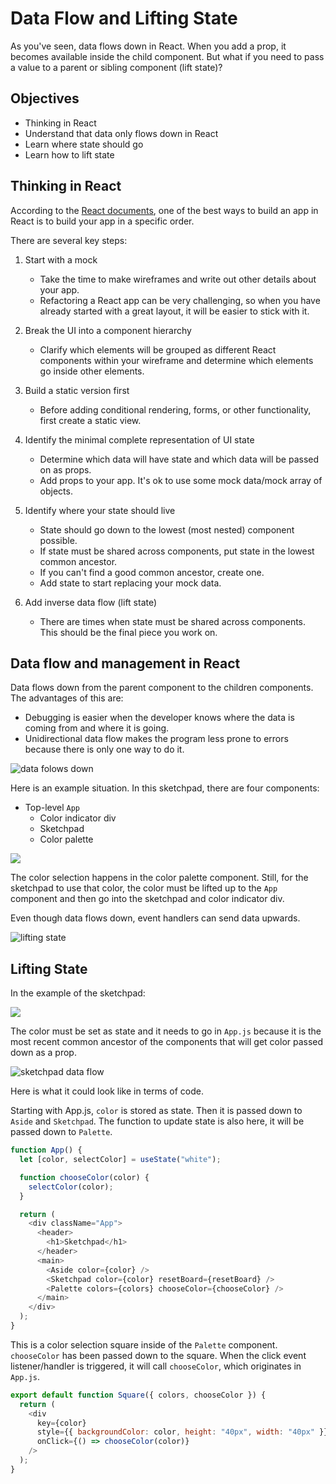 # Data Flow and Lifting State

As you've seen, data flows down in React. When you add a prop, it becomes available inside the child component. But what if you need to pass a value to a parent or sibling component (lift state)?

## Objectives

- Thinking in React
- Understand that data only flows down in React
- Learn where state should go
- Learn how to lift state

## Thinking in React

According to the [React documents](https://react.dev/learn/thinking-in-react), one of the best ways to build an app in React is to build your app in a specific order.

There are several key steps:

1. Start with a mock

   - Take the time to make wireframes and write out other details about your app.
   - Refactoring a React app can be very challenging, so when you have already started with a great layout, it will be easier to stick with it.

1. Break the UI into a component hierarchy

   - Clarify which elements will be grouped as different React components within your wireframe and determine which elements go inside other elements.

1. Build a static version first

   - Before adding conditional rendering, forms, or other functionality, first create a static view.

1. Identify the minimal complete representation of UI state

   - Determine which data will have state and which data will be passed on as props.
   - Add props to your app. It's ok to use some mock data/mock array of objects.

1. Identify where your state should live

   - State should go down to the lowest (most nested) component possible.
   - If state must be shared across components, put state in the lowest common ancestor.
   - If you can't find a good common ancestor, create one.
   - Add state to start replacing your mock data.

1. Add inverse data flow (lift state)

   - There are times when state must be shared across components. This should be the final piece you work on.

## Data flow and management in React

Data flows down from the parent component to the children components. The advantages of this are:

- Debugging is easier when the developer knows where the data is coming from and where it is going.
- Unidirectional data flow makes the program less prone to errors because there is only one way to do it.

![data folows down](./assets/data-flows-down.png)

Here is an example situation. In this sketchpad, there are four components:

- Top-level `App`
  - Color indicator div
  - Sketchpad
  - Color palette

![](./assets/share-state-sketchpad.png)

The color selection happens in the color palette component. Still, for the sketchpad to use that color, the color must be lifted up to the `App` component and then go into the sketchpad and color indicator div.

Even though data flows down, event handlers can send data upwards.

![lifting state](./assets/lift-state.png)

## Lifting State

In the example of the sketchpad:

![](./assets/share-state-sketchpad.png)

The color must be set as state and it needs to go in `App.js` because it is the most recent common ancestor of the components that will get color passed down as a prop.

![sketchpad data flow](./assets/sketchpad-dataflow.png)

Here is what it could look like in terms of code.

Starting with App.js, `color` is stored as state. Then it is passed down to `Aside` and `Sketchpad`. The function to update state is also here, it will be passed down to `Palette`.

```js
function App() {
  let [color, selectColor] = useState("white");

  function chooseColor(color) {
    selectColor(color);
  }

  return (
    <div className="App">
      <header>
        <h1>Sketchpad</h1>
      </header>
      <main>
        <Aside color={color} />
        <Sketchpad color={color} resetBoard={resetBoard} />
        <Palette colors={colors} chooseColor={chooseColor} />
      </main>
    </div>
  );
}
```

This is a color selection square inside of the `Palette` component.
`chooseColor` has been passed down to the square. When the click event listener/handler is triggered, it will call `chooseColor`, which originates in `App.js`.

```js
export default function Square({ colors, chooseColor }) {
  return (
    <div
      key={color}
      style={{ backgroundColor: color, height: "40px", width: "40px" }}
      onClick={() => chooseColor(color)}
    />
  );
}
```
